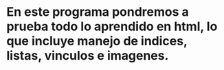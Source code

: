 # En este programa pondremos a prueba todo lo aprendido en html, lo que incluye manejo de indices, listas, vinculos e imagenes. 